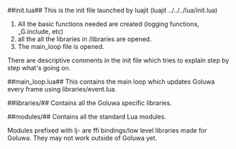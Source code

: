 ##init.lua##
This is the init file launched by luajit (luajit ../../../lua/init.lua)

1. All the basic functions needed are created (logging functions, _G.include, etc) 
2. all the all the libraries in /libraries are opened. 
3. The main_loop file is opened.

There are descriptive comments in the init file which tries to explain step by step what's going on.

##main_loop.lua##
This contains the main loop which updates Goluwa every frame using libraries/event.lua.

##libraries/##
Contains all the Goluwa specific libraries.

##modules/##
Contains all the standard Lua modules. 

Modules prefixed with lj- are ffi bindings/low level libraries made for Goluwa. They may not work outside of Goluwa yet.
